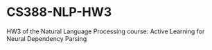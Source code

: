 # CS388-NLP-HW3
HW3 of the Natural Language Processing course: Active Learning for Neural Dependency Parsing
